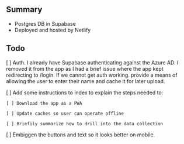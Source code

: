 ## Summary

- Postgres DB in Supabase
- Deployed and hosted by Netlify

## Todo

[ ] Auth. I already have Supabase authenticating against the Azure AD. I removed it from the app as I had a brief issue where the app kept redirecting to /login. If we cannot get auth working. provide a means of allowing the user to enter their name and cache it for later upload.

[ ] Add some instructions to index to explain the steps needed to:

    [ ] Download the app as a PWA

    [ ] Update caches so user can operate offline

    [ ] Briefily summarize how to drill into the data collection

[ ] Embiggen the buttons and text so it looks better on mobile.

